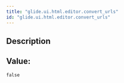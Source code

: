 ```yaml
---
title: "glide.ui.html.editor.convert_urls"
id: "glide.ui.html.editor.convert_urls"
---
```

## Description



## Value: 
```
false
```